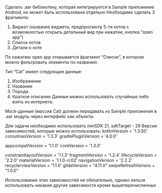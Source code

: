 Сделать .aar библиотеку, которая интегрируется в Sample приложение Android, но может быть использована отдельно
Необходимо сделать 3 фрагмента:
1) Виджет (название виджета, предпросмотр 5-ти котов с возможностью открыть детальный вид при нажатии, кнопка “open app”)
2) Список котов
3) Детали о коте

По нажатию open app открывается фрагмент “Список”, в котором можно фильтровать элементы по названию.

Тип “Cat” имеет следующие данные:
1) Изображение
2) Название
3) Порода
4) Краткое описание
Данные можно использовать случайные либо взять из интернета.

Mock-данные (массив Cat) должен передавать из Sample приложения в .aar модуль через интерфейс как объекты

Для задачи необходимо использовать minSDK 21, sdkTarget - 29
Версии зависимостей, которые можно использовать:
kotlinVersion = '1.3.50'
coroutinesVersion = '1.3.3'
gradlePluginVersion = '4.0.0'

appcompatVersion = '1.1.0'
coreVersion = '1.3.0'

constraintlayoutVersion = '1.1.3'
fragmentVersion = '1.2.4'
lifecycleVersion = '2.2.0'
materialVersion = '1.1.0-rc02'
navigationVersion = '2.2.2'
recyclerviewVersion = '1.1.0'
glideVersion = "4.11.0"
swipeRefreshVerions = "1.0.0"

Использование этих зависимостей не обязательно, однако нельзя использовать никакие другие зависимости кроме вышеперечисленных
